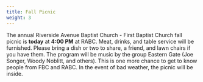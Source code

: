 ```yaml
---
title: Fall Picnic
weight: 3
---
```


The annual Riverside Avenue Baptist Church - First Baptist Church fall picnic is **today** at **4:00 PM** at RABC. Meat, drinks, and table service will be furnished. Please bring a dish or two to share, a friend, and lawn chairs if you have them. The program will be music by the group Eastern Gate (Joe Songer, Woody Noblitt, and others). This is one more chance to get to know people from FBC and RABC. In the event of bad weather, the picnic will be inside.